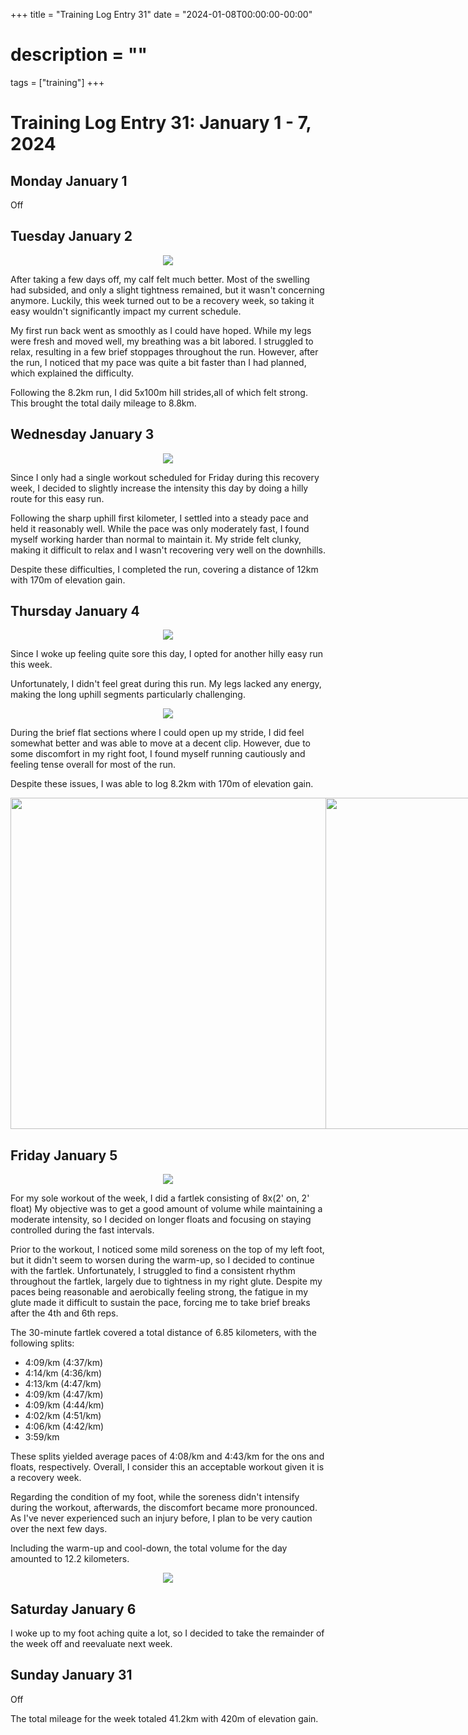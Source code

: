 +++
title = "Training Log Entry 31"
date = "2024-01-08T00:00:00-00:00"
# description = ""
tags = ["training"]
+++


# Training Log Entry 31: January 1 - 7, 2024

## Monday January 1

Off

## Tuesday January 2

<div style="text-align:center"><img src="/images/posts/training/2024/31/1.png.webp" /></div>

After taking a few days off, my calf felt much better.
Most of the swelling had subsided, and only a slight tightness remained, but it wasn't concerning anymore. 
Luckily, this week turned out to be a recovery week, so taking it easy wouldn't significantly impact my current schedule.

My first run back went as smoothly as I could have hoped. 
While my legs were fresh and moved well, my breathing was a bit labored.
I struggled to relax, resulting in a few brief stoppages throughout the run. 
However, after the run, I noticed that my pace was quite a bit faster than I had planned, which explained the difficulty.

Following the 8.2km run, I did 5x100m hill strides,all of which felt strong. 
This brought the total daily mileage to 8.8km.

## Wednesday January 3

<div style="text-align:center"><img src="/images/posts/training/2024/31/2.png.webp" /></div>

Since I only had a single workout scheduled for Friday during this recovery week, I decided to slightly increase the intensity this day by doing a hilly route for this easy run.

Following the sharp uphill first kilometer, I settled into a steady pace and held it reasonably well.
While the pace was only moderately fast, I found myself working harder than normal to maintain it. 
My stride felt clunky, making it difficult to relax and I wasn't recovering very well on the downhills.

Despite these difficulties, I completed the run, covering a distance of 12km with 170m of elevation gain.

## Thursday January 4

<div style="text-align:center"><img src="/images/posts/training/2024/31/3.png.webp" /></div>

Since I woke up feeling quite sore this day, I opted for another hilly easy run this week.

Unfortunately, I didn't feel great during this run. 
My legs lacked any energy, making the long uphill segments particularly challenging.

<div style="text-align:center"><img src="/images/gallery/2024/1.jpg.webp" ></div>

During the brief flat sections where I could open up my stride, I did feel somewhat better and was able to move at a decent clip.
However, due to some discomfort in my right foot, I found myself running cautiously and feeling tense overall for most of the run.

Despite these issues, I was able to log 8.2km with 170m of elevation gain.

<div style="text-align:center; width: 100%; display: flex; justify-content: space-between;">
    <img src="/images/gallery/2024/2.jpg.webp" height="530">
    <img src="/images/gallery/2024/3.jpg.webp" height="530">
</div>


## Friday January 5

<div style="text-align:center"><img src="/images/posts/training/2024/31/4.png.webp" /></div>

For my sole workout of the week, I did a fartlek consisting of 8x(2' on, 2' float) 
My objective was to get a good amount of volume while maintaining a moderate intensity, so I decided on longer floats and focusing on staying controlled during the fast intervals.

Prior to the workout, I noticed some mild soreness on the top of my left foot, but it didn't seem to worsen during the warm-up, so I decided to continue with the fartlek.
Unfortunately, I struggled to find a consistent rhythm throughout the fartlek, largely due to tightness in my right glute.
Despite my paces being reasonable and aerobically feeling strong, the fatigue in my glute made it difficult to sustain the pace, forcing me to take brief breaks after the 4th and 6th reps.

The 30-minute fartlek covered a total distance of 6.85 kilometers, with the following splits:

- 4:09/km (4:37/km)
- 4:14/km (4:36/km)
- 4:13/km (4:47/km)
- 4:09/km (4:47/km)
- 4:09/km (4:44/km)
- 4:02/km (4:51/km)
- 4:06/km (4:42/km)
- 3:59/km 

These splits yielded average paces of 4:08/km and 4:43/km for the ons and floats, respectively. 
Overall, I consider this an acceptable workout given it is a recovery week.

Regarding the condition of my foot, while the soreness didn't intensify during the workout, afterwards, the discomfort became more pronounced. 
As I've never experienced such an injury before, I plan to be very caution over the next few days.

Including the warm-up and cool-down, the total volume for the day amounted to 12.2 kilometers.

<div style="text-align:center"><img src="/images/gallery/2024/5.jpg.webp" ></div>


## Saturday January 6

I woke up to my foot aching quite a lot, so I decided to take the remainder of the week off and reevaluate next week.

## Sunday January 31

Off

The total mileage for the week totaled 41.2km with 420m of elevation gain.
